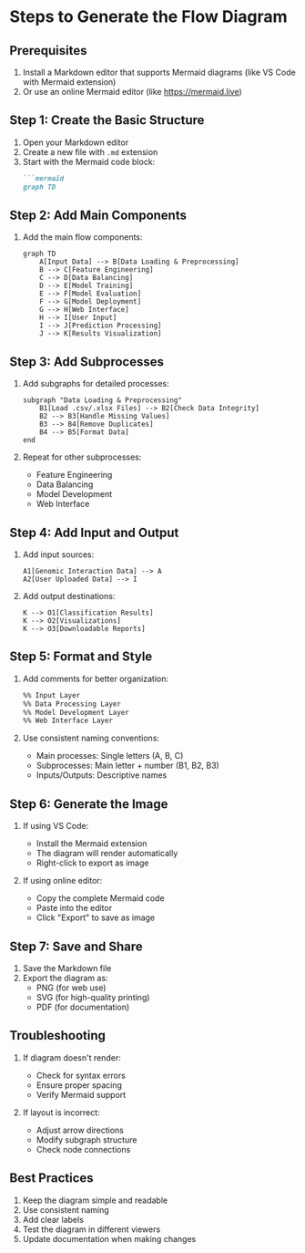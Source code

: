 # Steps to Generate the Flow Diagram

## Prerequisites
1. Install a Markdown editor that supports Mermaid diagrams (like VS Code with Mermaid extension)
2. Or use an online Mermaid editor (like https://mermaid.live)

## Step 1: Create the Basic Structure
1. Open your Markdown editor
2. Create a new file with `.md` extension
3. Start with the Mermaid code block:
   ```markdown
   ```mermaid
   graph TD
   ```

## Step 2: Add Main Components
1. Add the main flow components:
   ```mermaid
   graph TD
       A[Input Data] --> B[Data Loading & Preprocessing]
       B --> C[Feature Engineering]
       C --> D[Data Balancing]
       D --> E[Model Training]
       E --> F[Model Evaluation]
       F --> G[Model Deployment]
       G --> H[Web Interface]
       H --> I[User Input]
       I --> J[Prediction Processing]
       J --> K[Results Visualization]
   ```

## Step 3: Add Subprocesses
1. Add subgraphs for detailed processes:
   ```mermaid
   subgraph "Data Loading & Preprocessing"
       B1[Load .csv/.xlsx Files] --> B2[Check Data Integrity]
       B2 --> B3[Handle Missing Values]
       B3 --> B4[Remove Duplicates]
       B4 --> B5[Format Data]
   end
   ```

2. Repeat for other subprocesses:
   - Feature Engineering
   - Data Balancing
   - Model Development
   - Web Interface

## Step 4: Add Input and Output
1. Add input sources:
   ```mermaid
   A1[Genomic Interaction Data] --> A
   A2[User Uploaded Data] --> I
   ```

2. Add output destinations:
   ```mermaid
   K --> O1[Classification Results]
   K --> O2[Visualizations]
   K --> O3[Downloadable Reports]
   ```

## Step 5: Format and Style
1. Add comments for better organization:
   ```markdown
   %% Input Layer
   %% Data Processing Layer
   %% Model Development Layer
   %% Web Interface Layer
   ```

2. Use consistent naming conventions:
   - Main processes: Single letters (A, B, C)
   - Subprocesses: Main letter + number (B1, B2, B3)
   - Inputs/Outputs: Descriptive names

## Step 6: Generate the Image
1. If using VS Code:
   - Install the Mermaid extension
   - The diagram will render automatically
   - Right-click to export as image

2. If using online editor:
   - Copy the complete Mermaid code
   - Paste into the editor
   - Click "Export" to save as image

## Step 7: Save and Share
1. Save the Markdown file
2. Export the diagram as:
   - PNG (for web use)
   - SVG (for high-quality printing)
   - PDF (for documentation)

## Troubleshooting
1. If diagram doesn't render:
   - Check for syntax errors
   - Ensure proper spacing
   - Verify Mermaid support

2. If layout is incorrect:
   - Adjust arrow directions
   - Modify subgraph structure
   - Check node connections

## Best Practices
1. Keep the diagram simple and readable
2. Use consistent naming
3. Add clear labels
4. Test the diagram in different viewers
5. Update documentation when making changes 
